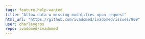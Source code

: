 ```yaml
---
tags: feature,help-wanted
title: "Allow data w missing modalities upon request"
html_url: "https://github.com/ivadomed/ivadomed/issues/809"
user: charleygros
repo: ivadomed/ivadomed
---
```


